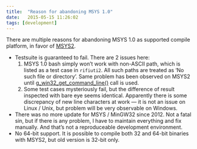 ```yaml
---
title:  "Reason for abandoning MSYS 1.0"
date:   2015-05-15 11:26:02
tags: [development]
---
```


There are multiple reasons for abandoning MSYS 1.0 as supported compile
platform, in favor of [MSYS2][1].

* Testsuite is guaranteed to fail. There are 2 issues here:
  1. MSYS 1.0 bash simply won&rsquo;t work with non-ASCII path, which
     is listed as a test case in `rifiuti2`. All such paths are treated
     as &lsquo;No such file or directory&rsquo;. Same problem has been
     observed on MSYS2 until [g_win32_get_command_line()][2] call is used.
  1. Some test cases mysteriously fail, but the difference of result inspected
     with bare eye seems identical. Apparently there is some discrepancy
     of new line characters at work &mdash; it is not an issue on Linux / Unix,
     but problem will be very observable on Windows.
* There was no more update for MSYS / MinGW32 since 2012. Not a fatal sin,
  but if there is any problem, I have to maintain everything and fix
  manually. And that&rsquo;s not a reproduceable development environment.
* No 64-bit support. It is possible to compile both 32 and 64-bit binaries
  with MSYS2, but old version is 32-bit only.

[1]: https://msys2.github.io
[2]: https://developer.gnome.org/glib/stable/glib-Windows-Compatibility-Functions.html#g-win32-get-command-line

